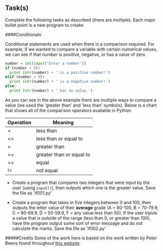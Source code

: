 
Task(s)
-------
Complete the following tasks as described (there are multiple).  Each major bullet point is a new program to create:

####Conditionals

Conditional statements are used when there is a comparison required.  For example, if we wanted to compare a variable with certain numerical values, we can see if that number is positive, negative, or has a value of zero.

```python
number = int(input("Enter a number"))
if (number > 0):
  print (str(number) + ' is a positive number!')
elif (number < 0):
  print (str(number) + ' is a negative number!')
else:
  print (str(number) + ' has no value.')
```

As you can see in the above example there are multiple ways to compare a value (we used the 'greater than' and 'less than' symbols).  Below is a chart that shows all of the comparison operators available in Python.

| Operation | Meaning                  |
| --------- | ------------------------ |
| <         | less than                |
| <=        | less than or equal to    |
| >         | greater than             |
| >=        | greater than or equal to |
| ==        | equal                    |
| !=        | not equal                |

* Create a program that compares two integers that were input by the user (using ```input()```), then outputs which one is the greater value. Save the file as 'if001.py'

* Create a program that takes in five integers between 0 and 100, then outputs the letter value of their **average** grade (A = 80-100, B = 70-79.9, C = 60-69.9, D = 50-59.9, F = any value less than 50).  If the user inputs a value that is outside of the range (less than 0, or greater than 100), have the program output some sort of error message and do not calculate the marks. Save the file as 'if002.py'


#####Credits
Some of the work here is based on the work written by Peter Beens found throughout [this website](http://www2.beens.org/ics/python)